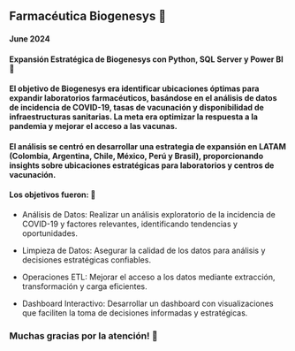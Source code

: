 ## Farmacéutica Biogenesys 👋
#### June 2024

#### Expansión Estratégica de Biogenesys con Python, SQL Server y Power BI 💬

#### El objetivo de Biogenesys era identificar ubicaciones óptimas para expandir laboratorios farmacéuticos, basándose en el análisis de datos de incidencia de COVID-19, tasas de vacunación y disponibilidad de infraestructuras sanitarias. La meta era optimizar la respuesta a la pandemia y mejorar el acceso a las vacunas.

#### El análisis se centró en desarrollar una estrategia de expansión en LATAM (Colombia, Argentina, Chile, México, Perú y Brasil), proporcionando insights sobre ubicaciones estratégicas para laboratorios y centros de vacunación.

#### Los objetivos fueron: 🧐

* Análisis de Datos: Realizar un análisis exploratorio de la incidencia de COVID-19 y factores relevantes, identificando tendencias y oportunidades.

* Limpieza de Datos: Asegurar la calidad de los datos para análisis y decisiones estratégicas confiables.

* Operaciones ETL: Mejorar el acceso a los datos mediante extracción, transformación y carga eficientes.

* Dashboard Interactivo: Desarrollar un dashboard con visualizaciones que faciliten la toma de decisiones informadas y estratégicas. 

### Muchas gracias por la atención! 🚨